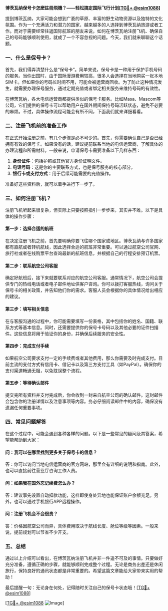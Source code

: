 **博茨瓦纳保号卡怎麽註冊飛機？——轻松搞定国际飞行计划[[TG💪+ @esim1088](https://t.me/s/esim1088)]**

提到博茨瓦纳，大家可能会想到广袤的草原、丰富的野生动物资源以及独特的文化氛围。作为一个充满活力和潜力的国家，越来越多的人选择到博茨瓦纳旅游或者工作。而对于需要经常往返国际航班的朋友来说，如何在博茨瓦纳注册飞机、确保自己的号码能够顺利使用，就成了一个不容忽视的问题。今天，我们就来聊聊这个话题。

### **一、什么是保号卡？**

首先，我们得弄清楚什么是“保号卡”。简单来说，保号卡是一种用于保护手机号码的服务。当你出国时，由于国际漫游费用较高，很多人会选择在当地购买一张本地SIM卡。但如果你的号码长时间不用，可能会被运营商回收。为了防止这种情况发生，就需要办理保号服务，通过定期充值或者绑定相关服务来维持号码的有效性。

在博茨瓦纳，各大电信运营商都提供类似的保号卡服务。比如Masa、Mascom等公司，它们提供的保号卡可以帮助用户在国外期间保持号码活跃状态，避免不必要的麻烦。不过，具体操作流程可能会有所不同，下面我们就来详细看看。

### **二、注册飞机前的准备工作**

在正式开始注册之前，有几个步骤是必不可少的。首先，你需要确认自己是否已经拥有有效的保号卡。如果没有的话，建议提前联系当地的电信运营商，了解具体的办理流程和所需材料。一般来说，申请保号卡需要准备以下几样东西：

1. **身份证件**：包括护照或其他官方身份证明文件。
2. **电话号码**：这是你的主要联系方式，也是保号服务的核心部分。
3. **银行卡或支付方式**：用于后续可能需要的充值操作。

准备好这些资料后，就可以着手进行下一步了。

### **三、如何注册飞机？**

注册飞机听起来很复杂，但实际上只要按照指引一步步来，其实并不难。以下是具体的操作步骤：

#### **第一步：选择合适的航班**
在决定注册飞机之前，首先要明确你要飞往哪个国家或地区。博茨瓦纳与许多国家都有直航或者转机航线，因此选择合适的航班非常重要。可以通过航空公司官网、旅行社或者在线购票平台查询最新的航班信息，并根据自己的行程安排预订机票。

#### **第二步：联系航空公司客服**
确定好航班后，接下来就要联系对应的航空公司客服。通常情况下，航空公司会提供专门的热线电话或者电子邮件地址供客户咨询。你可以拨打客服热线，询问关于保号卡的相关政策，并告知他们你的需求。客服人员会根据你的具体情况给出相应的建议。

#### **第三步：填写相关信息**
在与客服沟通的过程中，你可能需要填写一份表格，其中包括你的姓名、国籍、联系方式等基本信息。同时，还需要提供你的保号卡号码以及其他必要的证件扫描件。这些信息将用于验证你的身份，并确保后续服务的安全性。

#### **第四步：完成支付手续**
如果航空公司要求支付一定的手续费或者其他费用，那么你需要及时完成支付。目前主流的支付方式有信用卡、借记卡以及第三方支付工具（如PayPal）。确保你的支付渠道畅通无阻，以免耽误整个流程。

#### **第五步：等待确认邮件**
提交完所有资料并支付完成后，你会收到一封来自航空公司的确认邮件。这封邮件会包含你的注册详情以及注意事项等内容。务必仔细阅读邮件中的内容，确保没有遗漏任何重要事项。

### **四、常见问题解答**

在这个过程中，可能会遇到各种各样的问题。以下是一些常见的疑问及其答案，希望能帮助到大家：

#### **问：我可以在哪里找到更多关于保号卡的信息？**
答：你可以访问当地电信运营商的官方网站，那里会有详细的说明和指南。此外，也可以直接前往营业厅咨询工作人员。

#### **问：如果我在国外忘记续费怎么办？**
答：建议事先设置自动扣款功能，这样即使身处异地也能保证账户余额充足。另外，也可以通过手机银行APP远程操作。

#### **问：注册飞机会不会很贵？**
答：价格因航空公司而异，具体费用取决于航线长度、舱位等级等因素。一般来说，提前规划可以节省不少开支。

### **五、总结**

通过以上介绍可以看出，在博茨瓦纳注册飞机并非一件遥不可及的事情。只要做好充分准备，遵循正确的步骤，就能够顺利完成整个过程。无论是商务出差还是休闲旅行，保持良好的通讯状态都是非常重要的。希望这篇文章能给大家带来实用的帮助！

最后提醒一句：无论身在何处，记得随时关注自己的保号卡状态哦！[[TG💪+ @esim1088](https://t.me/s/esim1088)] 

[[TG💪+ @esim1088](https://t.me/s/esim1088) ![Image](https://i.postimg.cc/4NQfJmqS/Snipaste-2025-05-13-00-14-12.png)]